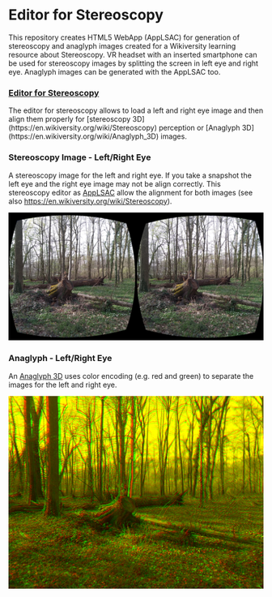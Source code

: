 # Editor for Stereoscopy
This repository creates HTML5 WebApp (AppLSAC) for generation of stereoscopy and anaglyph images created for a Wikiversity learning resource about Stereoscopy. VR headset with an inserted smartphone can be used for stereoscopy images by splitting the screen in left eye and right eye. Anaglyph images can be generated with the AppLSAC too.

<h3><a href="https://niebert.github.io/editor4stereoscopy" target="_blank">Editor for Stereoscopy</a></h3>
The editor for stereoscopy allows to load a left and right eye image and then align them properly for [stereoscopy 3D](https://en.wikiversity.org/wiki/Stereoscopy) perception or [Anaglyph 3D](https://en.wikiversity.org/wiki/Anaglyph_3D) images.


### Stereoscopy Image - Left/Right Eye
A stereoscopy image for the left and right eye. If you take a snapshot the left eye and the right eye image may not be align correctly. This stereoscopy editor as [AppLSAC](https://en.wikiversity.org/wiki/AppLSAC) allow the alignment for both images (see also https://en.wikiversity.org/wiki/Stereoscopy).

![Tree Trunc Stereoscopy](img/img4stereoscopy/treetrunk/treetrunk_stereoscopy.png)

### Anaglyph - Left/Right Eye
An [Anaglyph 3D](https://en.wikiversity.org/wiki/Anaglyph_3D) uses color encoding (e.g. red and green) to separate the images for the left and right eye.

![Tree Trunc Anaglyph](img/img4stereoscopy/treetrunk/treetrunk_anaglyph.png)


